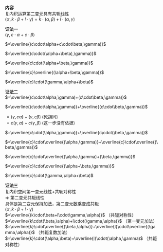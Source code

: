**内容**  
复内积运算第二变元具有共轭线性  
 $(\alpha,k\cdot\beta+l\cdot\gamma)=\bar k\cdot(\alpha,\beta)+\bar l\cdot(\alpha,\gamma)$  
  
**证法一**  
 $(\gamma,c\cdot\alpha+c\cdot\beta)$  
  
 $=\overline{(c\cdot\alpha+c\cdot\beta,\gamma)}$  
  
 $=\overline{(c\cdot(\alpha+\beta),\gamma)}$  
  
 $=\overline{c\cdot(\alpha+\beta,\gamma)}$  
  
 $=\overline{c}\overline{(\alpha+\beta,\gamma)}$  
  
 $=\overline{c}\cdot(\gamma,\alpha+\beta)$  
  
**证法二**  
 $=\overline{(c\cdot\alpha,\gamma)+(c\cdot\beta,\gamma)}$  
  
 $=\overline{(c\cdot\alpha,\gamma)}+\overline{(c\cdot\beta,\gamma)}$  
  
 $=(\gamma,c\alpha)+(\gamma,c\beta)$ (死胡同)  
 $=c(\gamma,\alpha)+c(\gamma,\beta)$ (这一步没有依据)  
  
 $=\overline{c\cdot(\alpha,\gamma)}+\overline{c\cdot(\beta,\gamma)}$  
  
 $=\overline{c}\cdot\overline{(\alpha,\gamma)}+\overline{c}\cdot\overline{(\beta,\gamma)}$  
  
 $=\overline{c}\cdot\overline{(\alpha,\gamma)+(\beta,\gamma)}$  
  
 $=\overline{c}\cdot\overline{(\alpha+\beta,\gamma)}$  
  
 $=\overline{c}\cdot(\gamma,\alpha+\beta)$  
  
**证法三**  
复内积空间第一变元线性+共轭对称性  
 $\Rightarrow$ 第二变元共轭线性  
具体是第二变元保持加法，第二变元数乘变成共轭  
 $(\alpha,k\cdot\beta+l\cdot\gamma)$  
 $=\overline{(k\cdot\beta+l\cdot\gamma,\alpha)}$ （共轭对称性）  
 $=\overline{k\cdot(\beta,\alpha)+l\cdot(\gamma,\alpha)}$ （第一变元加法）  
 $=\overline{k}\cdot\overline{(\beta,\alpha)}+\overline{l}\cdot\overline{(\gamma,\alpha)}$ （共轭复数加法）  
 $=\overline{k}\cdot(\alpha,\beta)+\overline{l}\cdot(\alpha,\gamma)$ （共轭对称性）  
